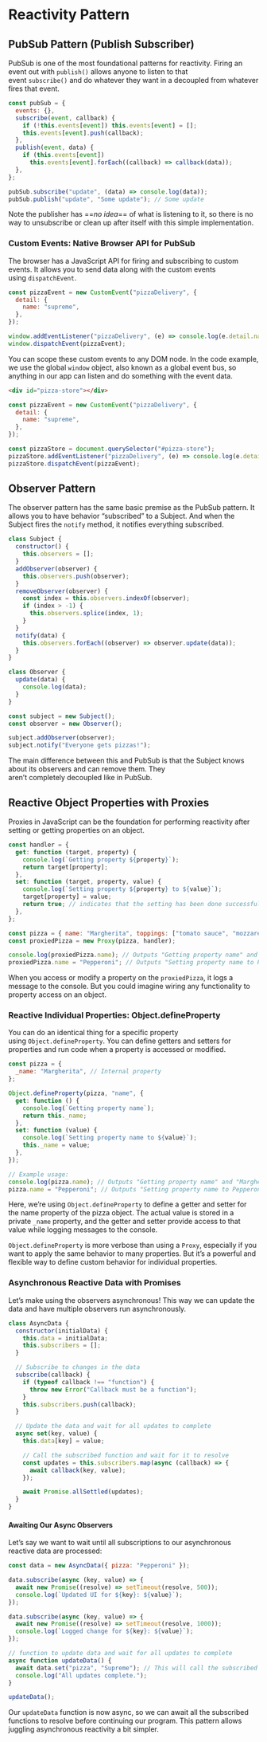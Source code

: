 # Reactivity Pattern

## PubSub Pattern (Publish Subscriber)

PubSub is one of the most foundational patterns for reactivity. Firing an event out with `publish()` allows anyone to listen to that event `subscribe()` and do whatever they want in a decoupled from whatever fires that event.

```js
const pubSub = {
  events: {},
  subscribe(event, callback) {
    if (!this.events[event]) this.events[event] = [];
    this.events[event].push(callback);
  },
  publish(event, data) {
    if (this.events[event])
      this.events[event].forEach((callback) => callback(data));
  },
};

pubSub.subscribe("update", (data) => console.log(data));
pubSub.publish("update", "Some update"); // Some update
```

Note the publisher has ==_no idea_== of what is listening to it, so there is no way to unsubscribe or clean up after itself with this simple implementation.

### Custom Events: Native Browser API for PubSub

The browser has a JavaScript API for firing and subscribing to custom events. It allows you to send data along with the custom events using `dispatchEvent`.

```js
const pizzaEvent = new CustomEvent("pizzaDelivery", {
  detail: {
    name: "supreme",
  },
});

window.addEventListener("pizzaDelivery", (e) => console.log(e.detail.name));
window.dispatchEvent(pizzaEvent);
```

You can scope these custom events to any DOM node. In the code example, we use the global `window` object, also known as a global event bus, so anything in our app can listen and do something with the event data.

```html
<div id="pizza-store"></div>
```

```js
const pizzaEvent = new CustomEvent("pizzaDelivery", {
  detail: {
    name: "supreme",
  },
});

const pizzaStore = document.querySelector("#pizza-store");
pizzaStore.addEventListener("pizzaDelivery", (e) => console.log(e.detail.name));
pizzaStore.dispatchEvent(pizzaEvent);
```

## Observer Pattern

The observer pattern has the same basic premise as the PubSub pattern. It allows you to have behavior “subscribed” to a Subject. And when the Subject fires the `notify` method, it notifies everything subscribed.

```js
class Subject {
  constructor() {
    this.observers = [];
  }
  addObserver(observer) {
    this.observers.push(observer);
  }
  removeObserver(observer) {
    const index = this.observers.indexOf(observer);
    if (index > -1) {
      this.observers.splice(index, 1);
    }
  }
  notify(data) {
    this.observers.forEach((observer) => observer.update(data));
  }
}

class Observer {
  update(data) {
    console.log(data);
  }
}

const subject = new Subject();
const observer = new Observer();

subject.addObserver(observer);
subject.notify("Everyone gets pizzas!");
```

The main difference between this and PubSub is that the Subject knows about its observers and can remove them. They aren’t completely decoupled like in PubSub.

## Reactive Object Properties with Proxies

Proxies in JavaScript can be the foundation for performing reactivity after setting or getting properties on an object.

```js
const handler = {
  get: function (target, property) {
    console.log(`Getting property ${property}`);
    return target[property];
  },
  set: function (target, property, value) {
    console.log(`Setting property ${property} to ${value}`);
    target[property] = value;
    return true; // indicates that the setting has been done successfully
  },
};

const pizza = { name: "Margherita", toppings: ["tomato sauce", "mozzarella"] };
const proxiedPizza = new Proxy(pizza, handler);

console.log(proxiedPizza.name); // Outputs "Getting property name" and "Margherita"
proxiedPizza.name = "Pepperoni"; // Outputs "Setting property name to Pepperoni"
```

When you access or modify a property on the `proxiedPizza`, it logs a message to the console. But you could imagine wiring any functionality to property access on an object.

### Reactive Individual Properties: Object.defineProperty

You can do an identical thing for a specific property using `Object.defineProperty`. You can define getters and setters for properties and run code when a property is accessed or modified.

```js
const pizza = {
  _name: "Margherita", // Internal property
};

Object.defineProperty(pizza, "name", {
  get: function () {
    console.log(`Getting property name`);
    return this._name;
  },
  set: function (value) {
    console.log(`Setting property name to ${value}`);
    this._name = value;
  },
});

// Example usage:
console.log(pizza.name); // Outputs "Getting property name" and "Margherita"
pizza.name = "Pepperoni"; // Outputs "Setting property name to Pepperoni"
```

Here, we’re using `Object.defineProperty` to define a getter and setter for the name property of the pizza object. The actual value is stored in a private `_name` property, and the getter and setter provide access to that value while logging messages to the console.

`Object.defineProperty` is more verbose than using a `Proxy`, especially if you want to apply the same behavior to many properties. But it’s a powerful and flexible way to define custom behavior for individual properties.

### Asynchronous Reactive Data with Promises

Let’s make using the observers asynchronous! This way we can update the data and have multiple observers run asynchronously.

```js
class AsyncData {
  constructor(initialData) {
    this.data = initialData;
    this.subscribers = [];
  }

  // Subscribe to changes in the data
  subscribe(callback) {
    if (typeof callback !== "function") {
      throw new Error("Callback must be a function");
    }
    this.subscribers.push(callback);
  }

  // Update the data and wait for all updates to complete
  async set(key, value) {
    this.data[key] = value;

    // Call the subscribed function and wait for it to resolve
    const updates = this.subscribers.map(async (callback) => {
      await callback(key, value);
    });

    await Promise.allSettled(updates);
  }
}
```

#### Awaiting Our Async Observers

Let’s say we want to wait until all subscriptions to our asynchronous reactive data are processed:

```js
const data = new AsyncData({ pizza: "Pepperoni" });

data.subscribe(async (key, value) => {
  await new Promise((resolve) => setTimeout(resolve, 500));
  console.log(`Updated UI for ${key}: ${value}`);
});

data.subscribe(async (key, value) => {
  await new Promise((resolve) => setTimeout(resolve, 1000));
  console.log(`Logged change for ${key}: ${value}`);
});

// function to update data and wait for all updates to complete
async function updateData() {
  await data.set("pizza", "Supreme"); // This will call the subscribed functions and wait for their promises to resolve
  console.log("All updates complete.");
}

updateData();
```

Our `updateData` function is now async, so we can await all the subscribed functions to resolve before continuing our program. This pattern allows juggling asynchronous reactivity a bit simpler.
